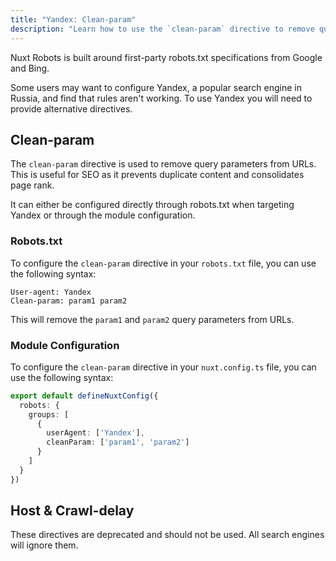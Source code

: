```yaml
---
title: "Yandex: Clean-param"
description: "Learn how to use the `clean-param` directive to remove query parameters from URLs with Yandex."
---
```


Nuxt Robots is built around first-party robots.txt specifications from Google and Bing.

Some users may want to configure Yandex, a popular search engine in Russia, and find that rules aren't working. To use
Yandex you will need to provide alternative directives.

## Clean-param

The `clean-param` directive is used to remove query parameters from URLs. This is useful for SEO as it prevents duplicate
content and consolidates page rank.

It can either be configured directly through robots.txt when targeting Yandex or through the module configuration.

### Robots.txt

To configure the `clean-param` directive in your `robots.txt` file, you can use the following syntax:

```robots-txt [robots.txt]
User-agent: Yandex
Clean-param: param1 param2
```

This will remove the `param1` and `param2` query parameters from URLs.

### Module Configuration

To configure the `clean-param` directive in your `nuxt.config.ts` file, you can use the following syntax:

```ts
export default defineNuxtConfig({
  robots: {
    groups: [
      {
        userAgent: ['Yandex'],
        cleanParam: ['param1', 'param2']
      }
    ]
  }
})
```

## Host & Crawl-delay

These directives are deprecated and should not be used. All search engines will ignore them.
